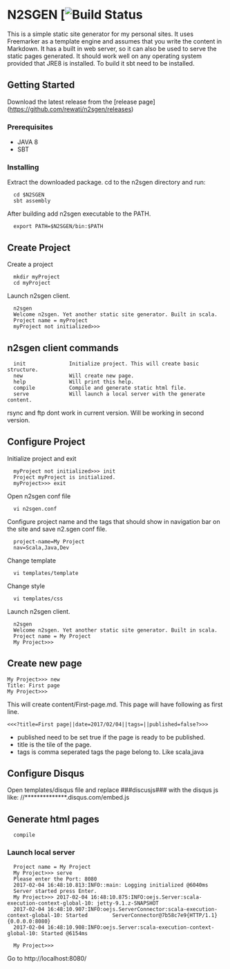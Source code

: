 # N2SGEN [![Build Status](https://travis-ci.org/rewati/n2sgen.svg?branch=master)

This is a simple static site generator for my personal sites. It uses Freemarker as a template engine and assumes that you write the content in Markdown. It has a built in web server, so it can also be used to serve the static pages generated. It should work well on any operating system provided that JRE8 is installed. To build it sbt need to be installed.

## Getting Started

Download the latest release from the [release page] (https://github.com/rewati/n2sgen/releases)

### Prerequisites

  - JAVA 8
  - SBT

### Installing

Extract the downloaded package. cd to the n2sgen directory and run: 

```
  cd $N2SGEN
  sbt assembly
```

After building add n2sgen executable to the PATH.

```
  export PATH=$N2SGEN/bin:$PATH
```

## Create Project

  Create a project
  
  ```
    mkdir myProject
    cd myProject
  ```
  Launch n2sgen client.
  
  ```
    n2sgen
    Welcome n2sgen. Yet another static site generator. Built in scala.
    Project name = myProject
    myProject not initialized>>>
  ```
  
## n2sgen client commands 


```
  init              Initialize project. This will create basic structure.
  new               Will create new page.
  help              Will print this help.
  compile           Compile and generate static html file.
  serve             Will launch a local server with the generate content.
```

rsync and ftp dont work in current version. Will be working in second version.

## Configure Project
  
  Initialize project and exit
  
  ```
    myProject not initialized>>> init
    Project myProject is initialized.
    myProject>>> exit
  ```
  
  Open n2sgen conf file
  
  ```
    vi n2sgen.conf
  ```
  
  Configure project name and the tags that should show in navigation bar on the site and save n2.sgen conf file.
  
  ```
    project-name=My Project
    nav=Scala,Java,Dev
  ```
  Change template
  
  ```
    vi templates/template
  ```
  Change style
  
  ```
    vi templates/css
  ```
  Launch n2sgen client.
  
  ```
    n2sgen
    Welcome n2sgen. Yet another static site generator. Built in scala.
    Project name = My Project
    My Project>>>
  ```
  
## Create new page


  ```
  My Project>>> new
  Title: First page
  My Project>>>
  ```
  This will create content/First-page.md. This page will have following as first line.
  
  
  ```
  <<<?title=First page||date=2017/02/04||tags=||published=false?>>>
  ```
  - published need to be set true if the page is ready to be published.
  - title is the tile of the page.
  - tags is comma seperated tags the page belong to. Like scala,java
  
## Configure Disqus

 Open templates/disqus file and replace ###discusjs### with the disqus js like: //**************.disqus.com/embed.js
  
## Generate html pages

```
  compile
```

### Launch local server

```
  Project name = My Project
  My Project>>> serve
  Please enter the Port: 8080
  2017-02-04 16:48:10.813:INFO::main: Logging initialized @6040ms
  Server started press Enter.
  My Project>>> 2017-02-04 16:48:10.875:INFO:oejs.Server:scala-execution-context-global-10: jetty-9.1.z-SNAPSHOT
  2017-02-04 16:48:10.907:INFO:oejs.ServerConnector:scala-execution-context-global-10: Started        ServerConnector@7b58c7e9{HTTP/1.1}{0.0.0.0:8080}
  2017-02-04 16:48:10.908:INFO:oejs.Server:scala-execution-context-global-10: Started @6154ms

  My Project>>>
```

  Go to http://localhost:8080/ 
  





